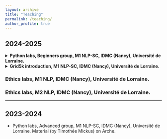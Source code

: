 ```yaml
---
layout: archive
title: "Teaching"
permalink: /teaching/
author_profile: true
---
```


## 2024-2025

<details>
<summary> <b> Python labs, Beginners group, M1 NLP-SC, IDMC (Nancy), Université de Lorraine. </b> </summary>

Materials (all from <a href="https://members.loria.fr/KFort/idmc-nancy-from-2024/">Karën Fort</a> and slightly modified by myself):

<h3> Lecture and lab 0 </h3>
<ul>
<li> Please refer to Karën's website for Lecture and Lab 0.</li>
</ul>

<h3> Lecture and lab 1 - Strings, Control flows and Loops  </h3>
<ul>
<li> <a href="{{ BASE_PATH }}/files/M1_Python4Beg_Lecture1_StringsControlLoop.slides.html"> Lecture 1 </a> </li>
<li> <a href="{{ BASE_PATH }}/files/M1_Python4Beg_TD1-v2.ipynb">Lab 1</a> </li>
</ul>

<h3> Lecture and lab 2 - Lists, tuples, sets and files </h3>
<ul>
<li> <a href="{{ BASE_PATH }}/files/M1_Python4Beg_Lecture2_ListsTuplesSetsFiles.slides.html">Lecture 2</a>, <a href="{{ BASE_PATH }}/_pages/80jours50l.txt">80jours50l file</a> </li>
<li> <a href="{{ BASE_PATH }}/files/M1_Python4Beg_TD2.ipynb">Lab 2</a> </li>
</ul>

<h3> Lecture and lab 3 - dictionaries and functions </h3>
<ul>
<li> <a href="{{ BASE_PATH }}/files/M1_Python4Beg_Lecture3_DicoFunctions.slides.html">Lecture 3</a> </li>
<li> <a href="{{ BASE_PATH }}/files/M1_Python4Beg_TD3.ipynb">Lab 3</a> </li>
</ul>

<h3> Lecture and lab 4 - RECAP WEEK </h3>
<ul>
<li>  <a href="{{ BASE_PATH }}/files/M1_Python4Beg_Lecture4_RecapQuiz.ipynb">Lecture 4 - recap - ipynb format</a> (if you want to answer the questions again), or a pdf version: <a href="{{ BASE_PATH }}/files/Wooclap-answers.pdf">Wooclap export with correct answers</a>  </li>
<li> By Nasser-Eddine Monir: <a href="{{ BASE_PATH }}/files/Practical-Recap-M1-Python.ipynb">Lab 4 - recap</a>, <a href="{{ BASE_PATH }}/files/cognitive_biases.txt">cognitive_biases.txt </a> </li>
</ul>


<h3> Lecture and lab 5 - Modules and complexity </h3>
<ul>
<li>  <a href="{{ BASE_PATH }}/files/M1_Python4Beg_Lecture5_OutsideNotebookModules.slides.html">Lecture 5</a> </li>
<li> By Nasser-Eddine Monir: <a href="{{ BASE_PATH }}/files/Practical-5-M1-Python.ipynb">Lab 5</a>, <a href="{{ BASE_PATH }}/files/data.zip">data for ex 2 </a> </li>
</ul>

<h3> Lecture and lab 6 - Useful libraries </h3>
<ul>
<li>  <a href="{{ BASE_PATH }}/files/M1_Python4Beg_Lecture6_UsefulLibraries.slides.html">Lecture 6</a> </li>
<li> <a href="{{ BASE_PATH }}/files/M1_Python4Beg_TD6.ipynb">Lab 6</a> </li>
</ul>



</details>

<details>
<summary> <b> Grid5k introduction, M1 NLP-SC, IDMC (Nancy), Université de Lorraine.</b> </summary>
<ul>
<li>  <a href="{{ BASE_PATH }}/files/Grid5k_M1TAL.pdf">Slides - theory and essential commands</a> </li>
<li>  <a href="{{ BASE_PATH }}/files/Grid5k_M1TAL_practice.pdf">Slides - practice (your turn)</a> </li>
<li>  <a href="{{ BASE_PATH }}/files/Grid5k_M1TAL_solutions.pdf">Solutions from exercises and setting up the alias</a> </li>
</ul>
</details>

### Ethics labs, M1 NLP, IDMC (Nancy), Université de Lorraine.

### Ethics labs, M2 NLP, IDMC (Nancy), Université de Lorraine.

****

## 2023-2024

- Python labs, Advanced group, M1 NLP-SC, IDMC (Nancy), Université de Lorraine. Material (by Timothée Mickus) on Arche.
